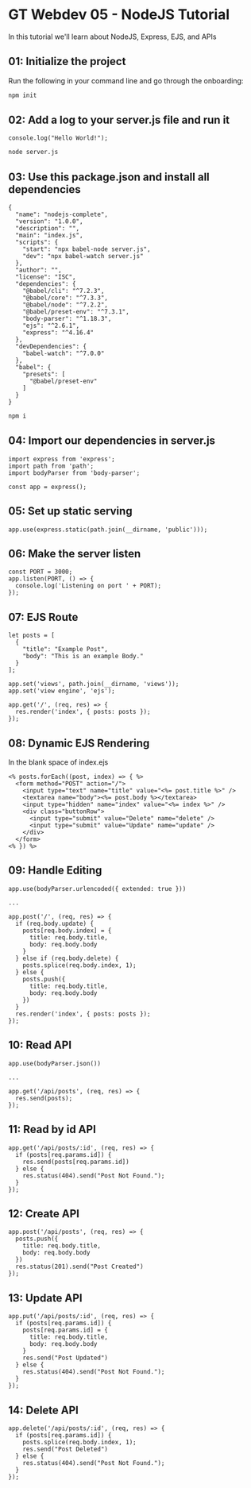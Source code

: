 # GT Webdev 05 - NodeJS Tutorial

In this tutorial we'll learn about NodeJS, Express, EJS, and APIs

## 01: Initialize the project
Run the following in your command line and go through the onboarding:
```bash
npm init
```

## 02: Add a log to your server.js file and run it
```
console.log("Hello World!");
```
```bash
node server.js
```

## 03: Use this package.json and install all dependencies
```
{
  "name": "nodejs-complete",
  "version": "1.0.0",
  "description": "",
  "main": "index.js",
  "scripts": {
    "start": "npx babel-node server.js",
    "dev": "npx babel-watch server.js"
  },
  "author": "",
  "license": "ISC",
  "dependencies": {
    "@babel/cli": "^7.2.3",
    "@babel/core": "^7.3.3",
    "@babel/node": "^7.2.2",
    "@babel/preset-env": "^7.3.1",
    "body-parser": "^1.18.3",
    "ejs": "^2.6.1",
    "express": "^4.16.4"
  },
  "devDependencies": {
    "babel-watch": "^7.0.0"
  },
  "babel": {
    "presets": [
      "@babel/preset-env"
    ]
  }
}

```
```bash
npm i
```

## 04: Import our dependencies in server.js
```
import express from 'express';
import path from 'path';
import bodyParser from 'body-parser';

const app = express();
```

## 05: Set up static serving
```
app.use(express.static(path.join(__dirname, 'public')));
```

## 06: Make the server listen
```
const PORT = 3000;
app.listen(PORT, () => {
  console.log('Listening on port ' + PORT);
});
```

## 07: EJS Route
```
let posts = [
  {
    "title": "Example Post",
    "body": "This is an example Body."
  }
];

app.set('views', path.join(__dirname, 'views'));
app.set('view engine', 'ejs');

app.get('/', (req, res) => {
  res.render('index', { posts: posts });
});
```

## 08: Dynamic EJS Rendering
In the blank space of index.ejs
```
<% posts.forEach((post, index) => { %>
  <form method="POST" action="/">
    <input type="text" name="title" value="<%= post.title %>" />
    <textarea name="body"><%= post.body %></textarea>
    <input type="hidden" name="index" value="<%= index %>" />
    <div class="buttonRow">
      <input type="submit" value="Delete" name="delete" />
      <input type="submit" value="Update" name="update" />
    </div>
  </form>
<% }) %>
```

## 09: Handle Editing
```
app.use(bodyParser.urlencoded({ extended: true }))

...

app.post('/', (req, res) => {
  if (req.body.update) {
    posts[req.body.index] = {
      title: req.body.title,
      body: req.body.body
    }
  } else if (req.body.delete) {
    posts.splice(req.body.index, 1);
  } else {
    posts.push({
      title: req.body.title,
      body: req.body.body
    })
  }
  res.render('index', { posts: posts });
});
```

## 10: Read API
```
app.use(bodyParser.json())

...

app.get('/api/posts', (req, res) => {
  res.send(posts);
});
```

## 11: Read by id API
```
app.get('/api/posts/:id', (req, res) => {
  if (posts[req.params.id]) {
    res.send(posts[req.params.id])
  } else {
    res.status(404).send("Post Not Found.");
  }
});
```

## 12: Create API
```
app.post('/api/posts', (req, res) => {
  posts.push({
    title: req.body.title,
    body: req.body.body
  })
  res.status(201).send("Post Created")
});
```

## 13: Update API
```
app.put('/api/posts/:id', (req, res) => {
  if (posts[req.params.id]) {
    posts[req.params.id] = {
      title: req.body.title,
      body: req.body.body
    }
    res.send("Post Updated")
  } else {
    res.status(404).send("Post Not Found.");
  }
});
```

## 14: Delete API
```
app.delete('/api/posts/:id', (req, res) => {
  if (posts[req.params.id]) {
    posts.splice(req.body.index, 1);
    res.send("Post Deleted")
  } else {
    res.status(404).send("Post Not Found.");
  }
});
```
